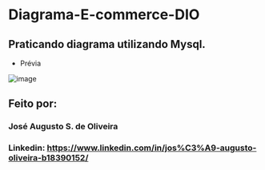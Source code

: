 # Diagrama-E-commerce-DIO 

## Praticando diagrama utilizando Mysql.

* Prévia

![image](https://github.com/joseaugusto-olliver/Diagrama-E-commerce-DIO/assets/115514263/39088d6f-1f3b-4dd5-8f46-7d6b55c17998)



## Feito por:

### José Augusto S. de Oliveira

### Linkedin: https://www.linkedin.com/in/jos%C3%A9-augusto-oliveira-b18390152/

